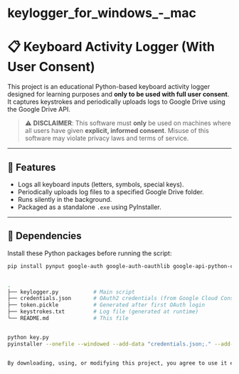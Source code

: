 # keylogger_for_windows_-_mac

# 📋 Keyboard Activity Logger (With User Consent)

This project is an educational Python-based keyboard activity logger designed for learning purposes and **only to be used with full user consent**. It captures keystrokes and periodically uploads logs to Google Drive using the Google Drive API.

> ⚠️ **DISCLAIMER**: This software must **only** be used on machines where all users have given **explicit, informed consent**. Misuse of this software may violate privacy laws and terms of service.

---

## 🚀 Features

- Logs all keyboard inputs (letters, symbols, special keys).
- Periodically uploads log files to a specified Google Drive folder.
- Runs silently in the background.
- Packaged as a standalone `.exe` using PyInstaller.

---

## 🧩 Dependencies

Install these Python packages before running the script:

```bash
pip install pynput google-auth google-auth-oauthlib google-api-python-client


.
├── keylogger.py           # Main script
├── credentials.json       # OAuth2 credentials (from Google Cloud Console)
├── token.pickle           # Generated after first OAuth login
├── keystrokes.txt         # Log file (generated at runtime)
└── README.md              # This file


python key.py
pyinstaller --onefile --windowed --add-data "credentials.json;." --add-data "token.pickle;." key.py


By downloading, using, or modifying this project, you agree to use it ethically, legally, and responsibly. If you do not agree with these terms, do not use the software.
